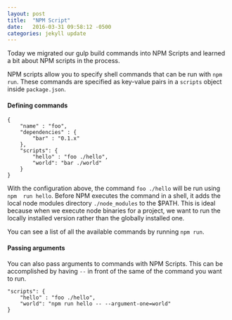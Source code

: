 ```yaml
---
layout: post
title:  "NPM Script"
date:   2016-03-31 09:58:12 -0500
categories: jekyll update
---
```


Today we migrated our gulp build commands into NPM Scripts and learned a bit 
about NPM scripts in the process.

NPM scripts allow you to specify shell commands that can be run with `npm run`. 
These commands are specified as key-value pairs in a `scripts` object inside 
`package.json`. 

#### Defining commands

```
{
    "name" : "foo",
    "dependencies" : {
        "bar" : "0.1.x"
    }, 
    "scripts": {
        "hello" : "foo ./hello",
        "world": "bar ./world"
    }
}
```

With the configuration above, the command `foo ./hello` will be run using `npm 
run hello`. Before NPM executes the command in a shell, it adds the local node 
modules directory `./node_modules` to the $PATH. This is ideal because when we 
execute node binaries for a project, we want to run the locally installed 
version rather than the globally installed one.

You can see a list of all the available commands by running `npm run`.

#### Passing arguments

You can also pass arguments to commands with NPM Scripts. This can be 
accomplished by having `--` in front of the same of the command you want to 
run.

```
"scripts": {
    "hello" : "foo ./hello",
    "world": "npm run hello -- --argument-one=world"
}
```

